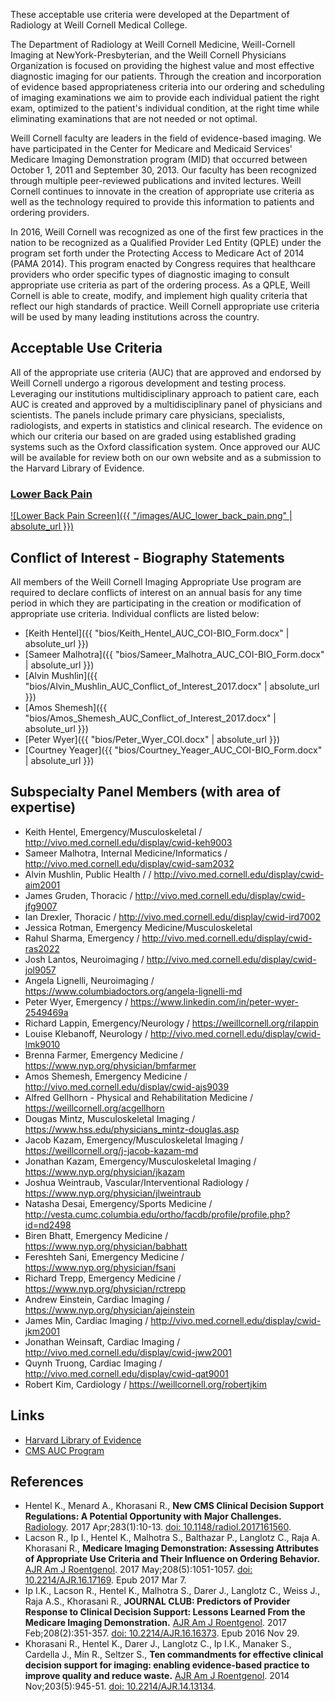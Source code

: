 
These acceptable use criteria were developed at the Department of Radiology at Weill Cornell Medical College.



The Department of Radiology at Weill Cornell Medicine, Weill-Cornell Imaging at NewYork-Presbyterian, and the Weill Cornell Physicians Organization is focused on providing the highest value and most effective diagnostic imaging for our patients.  Through the creation and incorporation of evidence based appropriateness criteria into our ordering and scheduling of imaging examinations we aim to provide each individual patient the right exam, optimized to the patient's individual condition, at the right time while eliminating examinations that are not needed or not optimal. 

Weill Cornell faculty are leaders in the field of evidence-based imaging. We have participated in the Center for Medicare and Medicaid Services' Medicare Imaging Demonstration program (MID) that occurred between October 1, 2011 and September 30, 2013. Our faculty has been recognized through multiple peer-reviewed publications and invited lectures.   Weill Cornell continues to innovate in the creation of appropriate use criteria as well as the technology required to provide this information to patients and ordering providers. 

In 2016, Weill Cornell was recognized as one of the first few practices in the nation to be recognized as a Qualified Provider Led Entity (QPLE) under the program set forth under the Protecting Access to Medicare Act of 2014 (PAMA 2014). This program enacted by Congress requires that healthcare providers who order specific types of diagnostic imaging to consult appropriate use criteria as part of the ordering process. As a QPLE, Weill Cornell is able to create, modify, and implement high quality criteria that reflect our  high standards of practice.   Weill Cornell appropriate use criteria will be used by many leading institutions across the country.



## Acceptable Use Criteria

All of the appropriate use criteria (AUC) that are approved and endorsed by Weill Cornell undergo a rigorous development and testing process.  Leveraging our institutions multidisciplinary approach to patient care, each AUC is created and approved by a multidisciplinary panel of physicians and scientists. The panels include primary care physicians, specialists, radiologists, and experts in statistics and clinical research. The evidence on which our criteria our based on are graded using established grading systems such as the Oxford classification system.  Once approved our AUC will be available for review both on our own website and as a submission to the Harvard Library of Evidence.


### [Lower Back Pain][aucbackpain]

[![Lower Back Pain Screen]({{ "/images/AUC_lower_back_pain.png" | absolute_url }})][aucbackpain]


## Conflict of Interest - Biography Statements

All members of the Weill Cornell Imaging Appropriate Use program are required to declare conflicts of interest on an annual basis for any time period in which they are participating in the creation or modification of appropriate use criteria. Individual conflicts are listed below:


* [Keith Hentel]({{ "bios/Keith_Hentel_AUC_COI-BIO_Form.docx" | absolute_url }})
* [Sameer Malhotra]({{ "bios/Sameer_Malhotra_AUC_COI-BIO_Form.docx" | absolute_url }})
* [Alvin Mushlin]({{ "bios/Alvin_Mushlin_AUC_Conflict_of_Interest_2017.docx" | absolute_url }})
* [Amos Shemesh]({{ "bios/Amos_Shemesh_AUC_Conflict_of_Interest_2017.docx" | absolute_url }})
* [Peter Wyer]({{ "bios/Peter_Wyer_COI.docx" | absolute_url }})
* [Courtney Yeager]({{ "bios/Courtney_Yeager_AUC_COI-BIO_Form.docx" | absolute_url }})

## Subspecialty Panel Members (with area of expertise)

* Keith Hentel, Emergency/Musculoskeletal / http://vivo.med.cornell.edu/display/cwid-keh9003
* Sameer Malhotra, Internal Medicine/Informatics / http://vivo.med.cornell.edu/display/cwid-sam2032
* Alvin Mushlin, Public Health / / http://vivo.med.cornell.edu/display/cwid-aim2001
* James Gruden, Thoracic / http://vivo.med.cornell.edu/display/cwid-jfg9007
* Ian Drexler, Thoracic / http://vivo.med.cornell.edu/display/cwid-ird7002
* Jessica Rotman, Emergency Medicine/Musculoskeletal
* Rahul Sharma, Emergency / http://vivo.med.cornell.edu/display/cwid-ras2022
* Josh Lantos, Neuroimaging / http://vivo.med.cornell.edu/display/cwid-jol9057
* Angela Lignelli, Neuroimaging / https://www.columbiadoctors.org/angela-lignelli-md
* Peter Wyer, Emergency / https://www.linkedin.com/in/peter-wyer-2549469a
* Richard Lappin, Emergency/Neurology / https://weillcornell.org/rilappin
* Louise Klebanoff, Neurology / http://vivo.med.cornell.edu/display/cwid-lmk9010
* Brenna Farmer, Emergency Medicine / https://www.nyp.org/physician/bmfarmer
* Amos Shemesh, Emergency Medicine / http://vivo.med.cornell.edu/display/cwid-ajs9039 
* Alfred Gellhorn - Physical and Rehabilitation Medicine / https://weillcornell.org/acgellhorn
* Dougas Mintz, Musculoskeletal Imaging /  https://www.hss.edu/physicians_mintz-douglas.asp
* Jacob Kazam, Emergency/Musculoskeletal Imaging / https://weillcornell.org/j-jacob-kazam-md
* Jonathan Kazam, Emergency/Musculoskeletal Imaging / https://www.nyp.org/physician/jkazam 
* Joshua Weintraub, Vascular/Interventional Radiology / https://www.nyp.org/physician/jlweintraub 
* Natasha Desai, Emergency/Sports Medicine / http://vesta.cumc.columbia.edu/ortho/facdb/profile/profile.php?id=nd2498 
* Biren Bhatt, Emergency Medicine / https://www.nyp.org/physician/babhatt
* Fereshteh Sani, Emergency Medicine / https://www.nyp.org/physician/fsani
* Richard Trepp, Emergency Medicine / https://www.nyp.org/physician/rctrepp
* Andrew Einstein, Cardiac Imaging / https://www.nyp.org/physician/ajeinstein
* James Min, Cardiac Imaging / http://vivo.med.cornell.edu/display/cwid-jkm2001
* Jonathan Weinsaft, Cardiac Imaging / http://vivo.med.cornell.edu/display/cwid-jww2001
* Quynh Truong, Cardiac Imaging / http://vivo.med.cornell.edu/display/cwid-qat9001
* Robert Kim, Cardiology / https://weillcornell.org/robertjkim


## Links

* [Harvard Library of Evidence](http://libraryofevidence.med.harvard.edu/)
* [CMS AUC Program](https://www.cms.gov/Medicare/Quality-Initiatives-Patient-Assessment-Instruments/Appropriate-Use-Criteria-Program/index.html)

## References

* Hentel K., Menard A., Khorasani R., **New CMS Clinical Decision Support Regulations: A Potential Opportunity with Major Challenges.**  [Radiology](https://www.ncbi.nlm.nih.gov/pubmed/28318445#). 2017 Apr;283(1):10-13. [doi: 10.1148/radiol.2017161560](https://doi.org/10.1148/radiol.2017161560).
* Lacson R., Ip I., Hentel K., Malhotra S., Balthazar P., Langlotz C., Raja A. Khorasani R., **Medicare Imaging Demonstration: Assessing Attributes of Appropriate Use Criteria and Their Influence on Ordering Behavior.** [AJR Am J Roentgenol](https://www.ncbi.nlm.nih.gov/pubmed/28267371#). 2017 May;208(5):1051-1057. [doi: 10.2214/AJR.16.17169](https://doi.org/10.2214/AJR.16.17169). Epub 2017 Mar 7.
* Ip I.K., Lacson R., Hentel K., Malhotra S., Darer J., Langlotz C., Weiss J., Raja A.S., Khorasani R., **JOURNAL CLUB: Predictors of Provider Response to Clinical Decision Support: Lessons Learned From the Medicare Imaging Demonstration.**  [AJR Am J Roentgenol](https://www.ncbi.nlm.nih.gov/pubmed/27897445#). 2017 Feb;208(2):351-357. [doi: 10.2214/AJR.16.16373](https://doi.org/10.2214/AJR.16.16373). Epub 2016 Nov 29.
* Khorasani R., Hentel K., Darer J., Langlotz C., Ip I.K., Manaker S., Cardella J., Min R., Seltzer S., **Ten commandments for effective clinical decision support for imaging: enabling evidence-based practice to improve quality and reduce waste.** [AJR Am J Roentgenol](https://www.ncbi.nlm.nih.gov/pubmed/25341131#). 2014 Nov;203(5):945-51. [doi: 10.2214/AJR.14.13134](https://doi.org/10.2214/AJR.14.13134).
 

<script type='text/javascript'>
var links = document.links;

for (var i = 0; i < links.length; i++) {
  if (links[i].hostname != window.location.hostname) {
    links[i].target = '_blank';
  }
}
</script>

  [aucbackpain]: https://docs.google.com/spreadsheets/d/1fGB72y4sQ1a4cjbkFmkx7XH1p6dprUG_36_3hLZ-wOU/edit#gid=813947164
